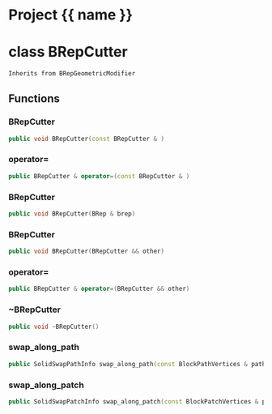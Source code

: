 <script setup>
import {useRoute} from 'vitepress'
const {path} = useRoute()
const tokens = path.split('/')
const words = tokens[2].split('-');
for (let i = 0; i < words.length; i++) {
    words[i] = words[i].charAt(0).toUpperCase() + words[i].slice(1);
    words[i] = words[i].replace('geode', 'Geode')
}
const name = words.join('-');
</script>
# Project {{ name }}

# class BRepCutter


```cpp
Inherits from BRepGeometricModifier
```



## Functions

### BRepCutter

```cpp
public void BRepCutter(const BRepCutter & )
```


### operator=

```cpp
public BRepCutter & operator=(const BRepCutter & )
```


### BRepCutter

```cpp
public void BRepCutter(BRep & brep)
```


### BRepCutter

```cpp
public void BRepCutter(BRepCutter && other)
```


### operator=

```cpp
public BRepCutter & operator=(BRepCutter && other)
```


### ~BRepCutter

```cpp
public void ~BRepCutter()
```


### swap_along_path

```cpp
public SolidSwapPathInfo swap_along_path(const BlockPathVertices & path)
```


### swap_along_patch

```cpp
public SolidSwapPatchInfo swap_along_patch(const BlockPatchVertices & patch)
```




